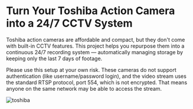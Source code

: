 # Turn Your Toshiba Action Camera into a 24/7 CCTV System

Toshiba action cameras are affordable and compact, but they don't come with built-in CCTV features. This project helps you repurpose them into a continuous 24/7 recording system — automatically managing storage by keeping only the last 7 days of footage.

Please use this setup at your own risk. These cameras do not support authentication (like username/password login), and the video stream uses the standard RTSP protocol, port 554, which is not encrypted. That means anyone on the same network may be able to access the stream.


![toshiba](https://github.com/user-attachments/assets/36594806-f363-477e-98b5-3dfc7591ec2d)
